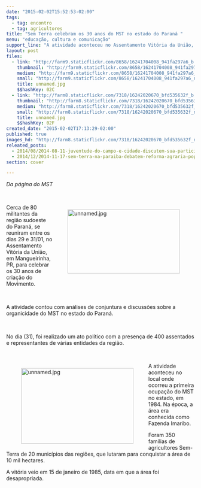 ```yaml
---
date: "2015-02-02T15:52:53-02:00"
tags:
  - tag: encontro
  - tag: agricultores
title: "Sem Terra celebram os 30 anos do MST no estado do Paraná "
menu: "educação, cultura e comunicação"
support_line: "A atividade aconteceu no Assentamento Vitória da União, onde ocorreu a primeira ocupação do MST no estado, em 1984. "
layout: post
files:
  - link: "http://farm9.staticflickr.com/8658/16241704008_941fa297a6_b.jpg"
    thumbnail: "http://farm9.staticflickr.com/8658/16241704008_941fa297a6_t.jpg"
    medium: "http://farm9.staticflickr.com/8658/16241704008_941fa297a6_z.jpg"
    small: "http://farm9.staticflickr.com/8658/16241704008_941fa297a6_n.jpg"
    title: unnamed.jpg
    $$hashKey: 02C
  - link: "http://farm8.staticflickr.com/7318/16242020670_bfd535632f_b.jpg"
    thumbnail: "http://farm8.staticflickr.com/7318/16242020670_bfd535632f_t.jpg"
    medium: "http://farm8.staticflickr.com/7318/16242020670_bfd535632f_z.jpg"
    small: "http://farm8.staticflickr.com/7318/16242020670_bfd535632f_n.jpg"
    title: unnamed.jpg
    $$hashKey: 02F
created_date: "2015-02-02T17:13:29-02:00"
published: true
images_hd: "http://farm8.staticflickr.com/7318/16242020670_bfd535632f_n.jpg"
releated_posts:
  - 2014/08/2014-08-11-juventude-do-campo-e-cidade-discutem-sua-participacao-nas-lutas-populares.md
  - 2014/12/2014-11-17-sem-terra-na-paraiba-debatem-reforma-agraria-popular-em-encontro.md
section: cover

---
```

<p><em>Da p&aacute;gina do MST</em></p>

<p>&nbsp;</p>

<figure class="image" style="float:right"><img alt="unnamed.jpg" height="171" src="http://farm8.staticflickr.com/7318/16242020670_bfd535632f_b.jpg" width="300" />
<figcaption></figcaption>
</figure>

<p>Cerca de 80 militantes da regi&atilde;o sudoeste do Paran&aacute;, se reuniram entre os dias 29 e 31/01, no Assentamento Vit&oacute;ria da Uni&atilde;o, em Mangueirinha, PR, para celebrar os 30 anos de cria&ccedil;&atilde;o do Movimento.</p>

<p>&nbsp;</p>

<p>A atividade contou com an&aacute;lises de conjuntura e discuss&otilde;es sobre a organicidade do MST no estado do Paran&aacute;.</p>

<p>&nbsp;</p>

<p>No dia (31), foi realizado um ato pol&iacute;tico com a presen&ccedil;a de 400 assentados e representantes de v&aacute;rias entidades da regi&atilde;o.</p>

<p>&nbsp;</p>

<figure class="image" style="float:left"><img alt="unnamed.jpg" height="202" src="http://farm9.staticflickr.com/8658/16241704008_941fa297a6_b.jpg" width="300" />
<figcaption></figcaption>
</figure>

<p>A atividade aconteceu no local onde ocorreu a primeira ocupa&ccedil;&atilde;o do MST no estado, em 1984. Na &eacute;poca, a &aacute;rea era conhecida como Fazenda Imaribo.</p>

<p>Foram 350 fam&iacute;lias de agricultores Sem-Terra de 20 munic&iacute;pios das regi&otilde;es, que lutaram para conquistar a &aacute;rea de 10 mil hectares.</p>

<p>A vit&oacute;ria veio em 15 de janeiro de 1985, data em que a &aacute;rea foi desapropriada.</p>
